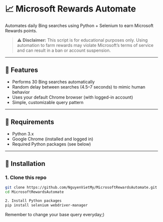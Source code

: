 # 📈 Microsoft Rewards Automate

Automates daily Bing searches using Python + Selenium to earn Microsoft Rewards points.

> ⚠️ **Disclaimer:** This script is for educational purposes only. Using automation to farm rewards may violate Microsoft’s terms of service and can result in a ban or account suspension.

---

## 🚀 Features

- Performs 30 Bing searches automatically  
- Random delay between searches (4.5–7 seconds) to mimic human behavior  
- Uses your default Chrome browser (with logged-in account)  
- Simple, customizable query pattern

---

## 🧰 Requirements

- Python 3.x  
- Google Chrome (installed and logged in)  
- Required Python packages (see below)

---

## 🧪 Installation

### 1. Clone this repo

```bash
git clone https://github.com/NguyenVietMy/MicrosoftRewardsAutomate.git
cd MicrosoftRewardsAutomate

2. Install Python packages
pip install selenium webdriver-manager
```

Remember to change your base query everyday;)
